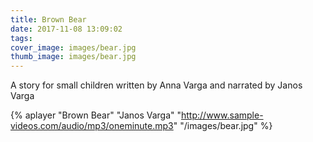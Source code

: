 ```yaml
---
title: Brown Bear
date: 2017-11-08 13:09:02
tags:
cover_image: images/bear.jpg
thumb_image: images/bear.jpg
---
```

 
 A story for small children written by Anna Varga and narrated by Janos Varga

{% aplayer "Brown Bear" "Janos Varga" "http://www.sample-videos.com/audio/mp3/oneminute.mp3" "/images/bear.jpg"  %}
